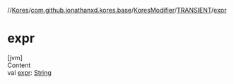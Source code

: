 //[Kores](../../../index.md)/[com.github.jonathanxd.kores.base](../../index.md)/[KoresModifier](../index.md)/[TRANSIENT](index.md)/[expr](expr.md)



# expr  
[jvm]  
Content  
val [expr](expr.md): [String](https://kotlinlang.org/api/latest/jvm/stdlib/kotlin/-string/index.html)  



